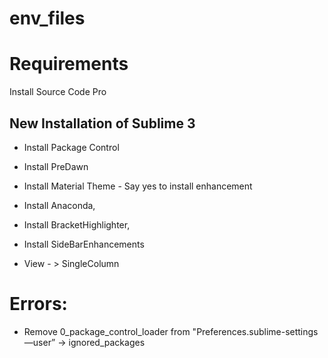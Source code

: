 # env_files

# Requirements
Install Source Code Pro
## New Installation of Sublime 3
- Install Package Control
- Install PreDawn
- Install Material Theme - Say yes to install enhancement
- Install Anaconda,
- Install BracketHighlighter,
- Install SideBarEnhancements

- View - > SingleColumn


# Errors: 
- Remove 0_package_control_loader from "Preferences.sublime-settings—user” -> ignored_packages
